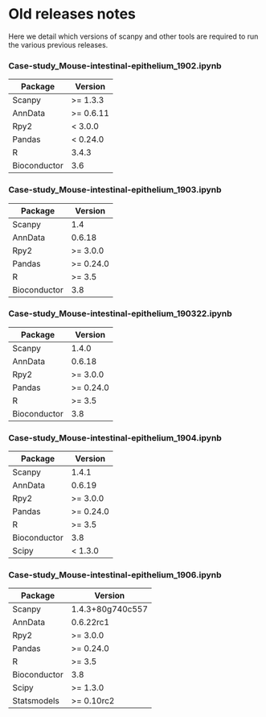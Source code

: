 # Old releases notes

Here we detail which versions of scanpy and other tools are required to run the various previous releases.

### Case-study_Mouse-intestinal-epithelium_1902.ipynb

| Package      | Version   |
|--------------|-----------|
| Scanpy       |  >= 1.3.3 |
| AnnData      | >= 0.6.11 |
| Rpy2         | < 3.0.0   |
| Pandas       | < 0.24.0  |
| R            | 3.4.3     |
| Bioconductor | 3.6       |


### Case-study_Mouse-intestinal-epithelium_1903.ipynb

| Package      | Version   |
|--------------|-----------|
| Scanpy       | 1.4       |
| AnnData      | 0.6.18    |
| Rpy2         | >= 3.0.0  |
| Pandas       | >= 0.24.0 |
| R            | >= 3.5    |
| Bioconductor | 3.8       |


### Case-study_Mouse-intestinal-epithelium_190322.ipynb

| Package      | Version   |
|--------------|-----------|
| Scanpy       | 1.4.0     |
| AnnData      | 0.6.18    |
| Rpy2         | >= 3.0.0  |
| Pandas       | >= 0.24.0 |
| R            | >= 3.5    |
| Bioconductor | 3.8       |


### Case-study_Mouse-intestinal-epithelium_1904.ipynb

| Package      | Version   |
|--------------|-----------|
| Scanpy       | 1.4.1     |
| AnnData      | 0.6.19    |
| Rpy2         | >= 3.0.0  |
| Pandas       | >= 0.24.0 |
| R            | >= 3.5    |
| Bioconductor | 3.8       |
| Scipy        | < 1.3.0   |


### Case-study_Mouse-intestinal-epithelium_1906.ipynb

| Package      | Version                 |
|--------------|-------------------------|
| Scanpy       | 1.4.3+80g740c557        |
| AnnData      | 0.6.22rc1               |
| Rpy2         | >= 3.0.0                |
| Pandas       | >= 0.24.0               |
| R            | >= 3.5                  |
| Bioconductor | 3.8                     |
| Scipy        | >= 1.3.0                |
| Statsmodels  | >= 0.10rc2              |
